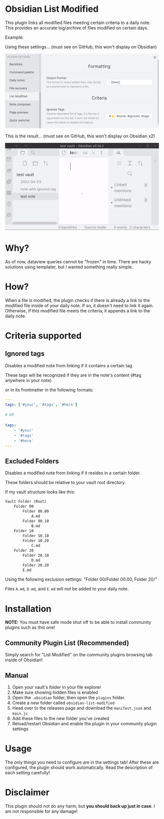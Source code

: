 # Obsidian List Modified

This plugin links all modified files meeting certain criteria to a daily note. This provides an accurate log/archive of files modified on certain days.

Example:

Using these settings... (must see on GitHub, this won't display on Obsidian)

![plugin settings](preview/settings-preview.png)

This is the result... (must see on GitHub, this won't display on Obsidian x2)

![plugin demo gif](preview/obsidian-list-modified.gif)

# Why?

As of now, dataview queries cannot be "frozen" in time. There are hacky solutions using templater, but I wanted something really simple.

# How?

When a file is modified, the plugin checks if there is already a link to the modified file inside of your daily note. If so, it doesn't need to link it again. Otherwise, If this modified file meets the criteria, it appends a link to the daily note.

# Criteria supported

## Ignored tags

Disables a modified note from linking if it contains a certain tag.

These tags will be recognized if they are in the note's content (#tag anywhere in your note)

or in its frontmatter in the following formats:

```yaml
---
tags: ['#your', '#tags', '#here']

# OR

tags:
    - '#your'
    - '#tags'
    - '#here'
---
```

## Excluded Folders

Disables a modified note from linking if it resides in a certain folder.

These folders should be relative to your vault root directory.

If my vault structure looks like this:

```
Vault Folder (Root)
    Folder 00
        Folder 00.00
            A.md
        Folder 00.10
            B.md
    Folder 10
        Folder 10.10
        Folder 10.20
            C.md
    Folder 20
        Folder 20.10
            D.md
        Folder 20.20
        E.md
```

Using the following exclusion settings: "Folder 00/Folder 00.00, Folder 20/"

Files `A.md`, `D.md`, and `E.md` will not be added to your daily note.

# Installation

**NOTE:** You must have safe mode shut off to be able to install community plugins such as this one!

## Community Plugin List (Recommended)

Simply search for "List Modified" on the community plugins browsing tab inside of Obsidian!

## Manual

1. Open your vault's folder in your file explorer
2. Make sure showing hidden files is enabled
3. Open the `.obsidian` folder, then open the `plugins` folder.
4. Create a new folder called `obsidian-list-modified`
5. Head over to the releases page and download the `manifest.json` and `main.js`
6. Add these files to the new folder you've created
7. Reload/restart Obsidian and enable the plugin in your community plugin settings

# Usage

The only things you need to configure are in the settings tab! After these are configured, the plugin should work automatically. Read the description of each setting carefully!

# Disclaimer

This plugin should not do any harm, but **you should back up just in case**. I am not responsible for any damage!
